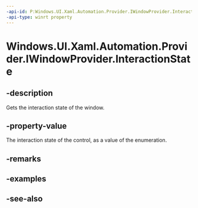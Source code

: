 ```yaml
---
-api-id: P:Windows.UI.Xaml.Automation.Provider.IWindowProvider.InteractionState
-api-type: winrt property
---
```


<!-- Property syntax
public Windows.UI.Xaml.Automation.WindowInteractionState InteractionState { get; }
-->

# Windows.UI.Xaml.Automation.Provider.IWindowProvider.InteractionState

## -description
Gets the interaction state of the window.



## -property-value
The interaction state of the control, as a value of the enumeration.

## -remarks

## -examples

## -see-also
